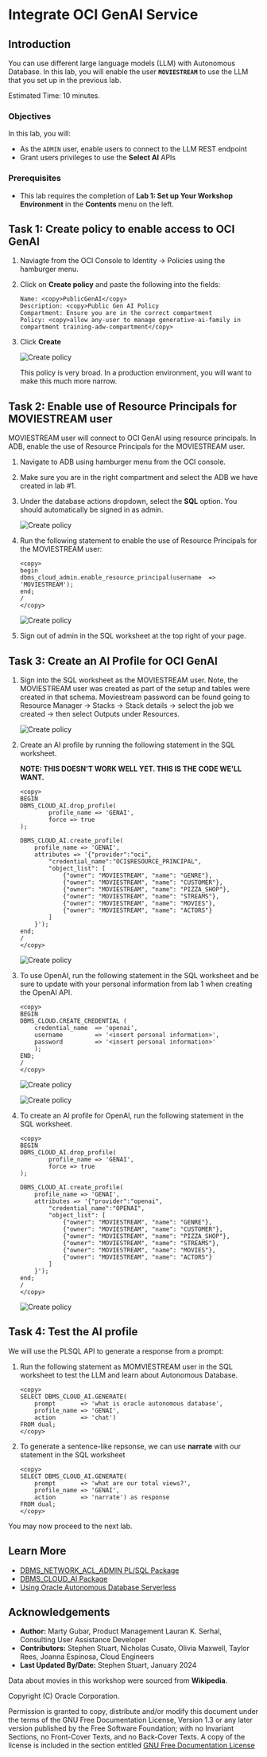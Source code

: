 # Integrate OCI GenAI Service

## Introduction

You can use different large language models (LLM) with Autonomous Database. In this lab, you will enable the user **`MOVIESTREAM`** to use the LLM that you set up in the previous lab.

Estimated Time: 10 minutes.

### Objectives

In this lab, you will:
* As the `ADMIN` user, enable users to connect to the LLM REST endpoint
* Grant users privileges to use the **Select AI** APIs

### Prerequisites
- This lab requires the completion of **Lab 1: Set up Your Workshop Environment** in the **Contents** menu on the left.

## Task 1: Create policy to enable access to OCI GenAI

1. Naviagte from the OCI Console to Identity -> Policies using the hamburger menu. 

2. Click on **Create policy** and paste the following into the fields:

    ```
    Name: <copy>PublicGenAI</copy>
    Description: <copy>Public Gen AI Policy
    Compartment: Ensure you are in the correct compartment
    Policy: <copy>allow any-user to manage generative-ai-family in compartment training-adw-compartment</copy>
    ```
3. Click **Create**

    ![Create policy](./images/create-policy.png "")
    
    This policy is very broad. In a production environment, you will want to make this much more narrow.

## Task 2: Enable use of Resource Principals for MOVIESTREAM user

MOVIESTREAM user will connect to OCI GenAI using resource principals. In ADB, enable the use of Resource Principals for the MOVIESTREAM user.

1. Navigate to ADB using hamburger menu from the OCI console. 

2. Make sure you are in the right compartment and select the ADB we have created in lab #1. 

3. Under the database actions dropdown, select the **SQL** option. You should automatically be signed in as admin. 

    ![Create policy](./images/sql-option.png "")

4. Run the following statement to enable the use of Resource Principals for the MOVIESTREAM user:

    ```
    <copy>
    begin
    dbms_cloud_admin.enable_resource_principal(username  => 'MOVIESTREAM');
    end;
    /
    </copy>
    ```
    ![Create policy](./images/resource-principal.png "")

5. Sign out of admin in the SQL worksheet at the top right of your page. 

## Task 3: Create an AI Profile for OCI GenAI

1. Sign into the SQL worksheet as the MOVIESTREAM user. Note, the MOVIESTREAM user was created as part of the setup and tables were created in that schema. Moviestream password can be found going to Resource Manager -> Stacks -> Stack details -> select the job we created -> then select Outputs under Resources. 

    ![Create policy](./images/moviestream-pw.png "")

2. Create an AI profile by running the following statement in the SQL worksheet. 

    **NOTE: THIS DOESN'T WORK WELL YET. THIS IS THE CODE WE'LL WANT.**
    
    ```
    <copy>
    BEGIN
    DBMS_CLOUD_AI.drop_profile(
            profile_name => 'GENAI',
            force => true
    );

    DBMS_CLOUD_AI.create_profile(
        profile_name => 'GENAI',                                                             
        attributes => '{"provider":"oci",
            "credential_name":"OCI$RESOURCE_PRINCIPAL",
            "object_list": [
                {"owner": "MOVIESTREAM", "name": "GENRE"},
                {"owner": "MOVIESTREAM", "name": "CUSTOMER"},
                {"owner": "MOVIESTREAM", "name": "PIZZA_SHOP"},
                {"owner": "MOVIESTREAM", "name": "STREAMS"},
                {"owner": "MOVIESTREAM", "name": "MOVIES"},
                {"owner": "MOVIESTREAM", "name": "ACTORS"}
            ]
        }');
    end;
    /
    </copy>
    ```
    ![Create policy](./images/ai-profile.png "")

3. To use OpenAI, run the following statement in the SQL worksheet and be sure to update with your personal information from lab 1 when creating the OpenAI API.

    ```
    <copy>
    BEGIN
    DBMS_CLOUD.CREATE_CREDENTIAL (
        credential_name  => 'openai',
        username         => '<insert personal information>',
        password         => '<insert personal information>'
        );
    END;
    /
    </copy>
    ```

    ![Create policy](./images/create-credential.png "")

    ![Create policy](./images/create-credential2.png "")

4. To create an AI profile for OpenAI, run the following statement in the SQL worksheet. 

    ```
    <copy>
    BEGIN
    DBMS_CLOUD_AI.drop_profile(
            profile_name => 'GENAI',
            force => true
    );

    DBMS_CLOUD_AI.create_profile(
        profile_name => 'GENAI',                                                             
        attributes => '{"provider":"openai",
            "credential_name":"OPENAI",
            "object_list": [
                {"owner": "MOVIESTREAM", "name": "GENRE"},
                {"owner": "MOVIESTREAM", "name": "CUSTOMER"},
                {"owner": "MOVIESTREAM", "name": "PIZZA_SHOP"},
                {"owner": "MOVIESTREAM", "name": "STREAMS"},
                {"owner": "MOVIESTREAM", "name": "MOVIES"},
                {"owner": "MOVIESTREAM", "name": "ACTORS"}
            ]
        }');
    end;
    /
    </copy>
    ```
    ![Create policy](./images/create-profile.png "")

## Task 4: Test the AI profile

We will use the PLSQL API to generate a response from a prompt:

1. Run the following statement as MOMVIESTREAM user in the SQL worksheet to test the LLM and learn about Autonomous Database.

    ```
    <copy>
    SELECT DBMS_CLOUD_AI.GENERATE(
        prompt       => 'what is oracle autonomous database',
        profile_name => 'GENAI',
        action       => 'chat')
    FROM dual;
    </copy>
    ```

2. To generate a sentence-like repsonse, we can use **narrate** with our statement in the SQL worksheet 

    ```
    <copy>
    SELECT DBMS_CLOUD_AI.GENERATE(
        prompt       => 'what are our total views?',
        profile_name => 'GENAI',
        action       => 'narrate') as response
    FROM dual;
    </copy>
    ```



You may now proceed to the next lab.

## Learn More
* [DBMS\_NETWORK\_ACL\_ADMIN PL/SQL Package](https://docs.oracle.com/en/database/oracle/oracle-database/19/arpls/DBMS_NETWORK_ACL_ADMIN.html#GUID-254AE700-B355-4EBC-84B2-8EE32011E692)
* [DBMS\_CLOUD\_AI Package](https://docs.oracle.com/en-us/iaas/autonomous-database-serverless/doc/dbms-cloud-ai-package.html)
* [Using Oracle Autonomous Database Serverless](https://docs.oracle.com/en/cloud/paas/autonomous-database/adbsa/index.html)

## Acknowledgements
  * **Author:** Marty Gubar, Product Management Lauran K. Serhal, Consulting User Assistance Developer
  * **Contributors:** Stephen Stuart, Nicholas Cusato, Olivia Maxwell, Taylor Rees, Joanna Espinosa, Cloud Engineers 
* **Last Updated By/Date:** Stephen Stuart, January 2024

Data about movies in this workshop were sourced from **Wikipedia**.

Copyright (C)  Oracle Corporation.

Permission is granted to copy, distribute and/or modify this document
under the terms of the GNU Free Documentation License, Version 1.3
or any later version published by the Free Software Foundation;
with no Invariant Sections, no Front-Cover Texts, and no Back-Cover Texts.
A copy of the license is included in the section entitled [GNU Free Documentation License](files/gnu-free-documentation-license.txt)
